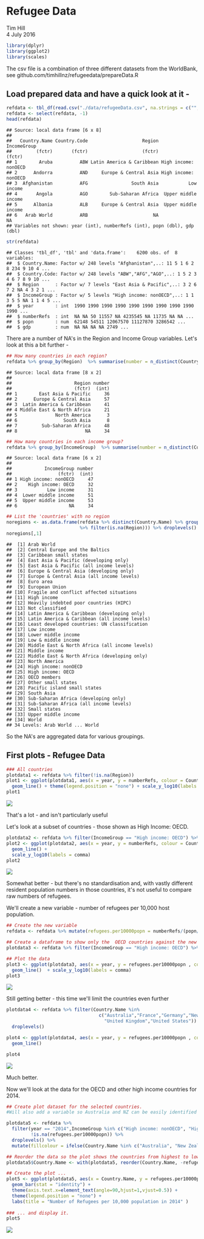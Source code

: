 # Refugee Data
Tim Hill  
4 July 2016  



```r
library(dplyr)
library(ggplot2)
library(scales)
```

The csv file is a combination of three different datasets from the WorldBank, see 
github.com/timhillnz/refugeedata/prepareData.R 

## Load prepared data and have a quick look at it - 


```r
refdata <- tbl_df(read.csv("./data/refugeeData.csv", na.strings = c("","NA")))
refdata <- select(refdata, -1)
head(refdata)
```

```
## Source: local data frame [6 x 8]
## 
##   Country.Name Country.Code                    Region          IncomeGroup
##         (fctr)       (fctr)                    (fctr)               (fctr)
## 1        Aruba          ABW Latin America & Caribbean High income: nonOECD
## 2      Andorra          AND     Europe & Central Asia High income: nonOECD
## 3  Afghanistan          AFG                South Asia           Low income
## 4       Angola          AGO        Sub-Saharan Africa  Upper middle income
## 5      Albania          ALB     Europe & Central Asia  Upper middle income
## 6   Arab World          ARB                        NA                   NA
## Variables not shown: year (int), numberRefs (int), popn (dbl), gdp (dbl)
```

```r
str(refdata)
```

```
## Classes 'tbl_df', 'tbl' and 'data.frame':	6200 obs. of  8 variables:
##  $ Country.Name: Factor w/ 248 levels "Afghanistan",..: 11 5 1 6 2 8 234 9 10 4 ...
##  $ Country.Code: Factor w/ 248 levels "ABW","AFG","AGO",..: 1 5 2 3 4 6 7 8 9 10 ...
##  $ Region      : Factor w/ 7 levels "East Asia & Pacific",..: 3 2 6 7 2 NA 4 3 2 1 ...
##  $ IncomeGroup : Factor w/ 5 levels "High income: nonOECD",..: 1 1 3 5 5 NA 1 1 4 5 ...
##  $ year        : int  1990 1990 1990 1990 1990 1990 1990 1990 1990 1990 ...
##  $ numberRefs  : int  NA NA 50 11557 NA 4235545 NA 11735 NA NA ...
##  $ popn        : num  62148 54511 12067570 11127870 3286542 ...
##  $ gdp         : num  NA NA NA NA 2749 ...
```

There are a number of NA's in the Region and Income Group variables.
Let's look at this a bit further - 

```r
## How many countries in each region?
refdata %>% group_by(Region)  %>% summarise(number = n_distinct(Country.Name))
```

```
## Source: local data frame [8 x 2]
## 
##                       Region number
##                       (fctr)  (int)
## 1        East Asia & Pacific     36
## 2      Europe & Central Asia     57
## 3  Latin America & Caribbean     41
## 4 Middle East & North Africa     21
## 5              North America      3
## 6                 South Asia      8
## 7         Sub-Saharan Africa     48
## 8                         NA     34
```

```r
## How many countries in each income group?
refdata %>% group_by(IncomeGroup)  %>% summarise(number = n_distinct(Country.Name))
```

```
## Source: local data frame [6 x 2]
## 
##            IncomeGroup number
##                 (fctr)  (int)
## 1 High income: nonOECD     47
## 2    High income: OECD     32
## 3           Low income     31
## 4  Lower middle income     51
## 5  Upper middle income     53
## 6                   NA     34
```

```r
## List the 'countries' with no region
noregions <- as.data.frame(refdata %>% distinct(Country.Name) %>% group_by(Country.Name) 
                           %>% filter(is.na(Region))) %>% droplevels()
noregions[,1]
```

```
##  [1] Arab World                                    
##  [2] Central Europe and the Baltics                
##  [3] Caribbean small states                        
##  [4] East Asia & Pacific (developing only)         
##  [5] East Asia & Pacific (all income levels)       
##  [6] Europe & Central Asia (developing only)       
##  [7] Europe & Central Asia (all income levels)     
##  [8] Euro area                                     
##  [9] European Union                                
## [10] Fragile and conflict affected situations      
## [11] High income                                   
## [12] Heavily indebted poor countries (HIPC)        
## [13] Not classified                                
## [14] Latin America & Caribbean (developing only)   
## [15] Latin America & Caribbean (all income levels) 
## [16] Least developed countries: UN classification  
## [17] Low income                                    
## [18] Lower middle income                           
## [19] Low & middle income                           
## [20] Middle East & North Africa (all income levels)
## [21] Middle income                                 
## [22] Middle East & North Africa (developing only)  
## [23] North America                                 
## [24] High income: nonOECD                          
## [25] High income: OECD                             
## [26] OECD members                                  
## [27] Other small states                            
## [28] Pacific island small states                   
## [29] South Asia                                    
## [30] Sub-Saharan Africa (developing only)          
## [31] Sub-Saharan Africa (all income levels)        
## [32] Small states                                  
## [33] Upper middle income                           
## [34] World                                         
## 34 Levels: Arab World ... World
```
 
So the NA's are aggregated data for various groupings.

## First plots - Refugee Data

```r
### All countries
plotdata1 <- refdata %>% filter(!is.na(Region))
plot1 <- ggplot(plotdata1, aes(x = year, y = numberRefs, colour = Country.Name)) +
  geom_line() + theme(legend.position = "none") + scale_y_log10(labels = comma)
plot1
```

![](refugees_files/figure-html/unnamed-chunk-4-1.png) 

That's a lot - and isn't particularly useful

Let's look at a subset of countries - those shown as High Income: OECD.

```r
plotdata2 <- refdata %>% filter(IncomeGroup == "High income: OECD") %>% droplevels()
plot2 <- ggplot(plotdata2, aes(x = year, y = numberRefs, colour = Country.Name)) +
  geom_line() + 
  scale_y_log10(labels = comma)
plot2
```

![](refugees_files/figure-html/unnamed-chunk-5-1.png) 

Somewhat better - but there's no standardisation and, with vastly different resident 
population numbers in those countries, it's not useful to compare raw numbers of refugees.

We'll create a new variable - number of refugees per 10,000 host population.


```r
## Create the new variable
refdata <- refdata %>% mutate(refugees.per10000popn = numberRefs/(popn/10000))

## Create a dataframe to show only the  OECD countries against the new variable
plotdata3 <- refdata %>% filter(IncomeGroup == "High income: OECD") %>% droplevels()

## Plot the data
plot3 <- ggplot(plotdata3, aes(x = year, y = refugees.per10000popn , colour = Country.Name)) +
  geom_line()  + scale_y_log10(labels = comma)
plot3
```

![](refugees_files/figure-html/unnamed-chunk-6-1.png) 

Still getting better - this time we'll limit the countries even further

```r
plotdata4 <- refdata %>% filter(Country.Name %in% 
                                  c("Australia","France","Germany","New Zealand",
                                    "United Kingdom","United States")) %>% 
  droplevels()

plot4 <- ggplot(plotdata4, aes(x = year, y = refugees.per10000popn , colour = Country.Name)) +
  geom_line()

plot4
```

![](refugees_files/figure-html/unnamed-chunk-7-1.png) 

Much better.

Now we'll look at the data for the OECD and other high income countries for 2014.

```r
## Create plot dataset for the selected countries.  
#Will also add a variable so Australia and NZ can be easily identified

plotdata5 <- refdata %>% 
  filter(year == "2014",IncomeGroup %in% c("High income: nonOECD", "High income: OECD"), 
         !is.na(refugees.per10000popn)) %>% 
  droplevels() %>% 
  mutate(fillcolour = ifelse(Country.Name %in% c("Australia", "New Zealand"), "Colour", NA))

## Reorder the data so the plot shows the countries from highest to lowest
plotdata5$Country.Name <- with(plotdata5, reorder(Country.Name, -refugees.per10000popn, mean))

## Create the plot ...
plot5 <- ggplot(plotdata5, aes(x = Country.Name, y = refugees.per10000popn, fill = fillcolour)) + 
  geom_bar(stat = "identity") + 
  theme(axis.text.x=element_text(angle=90,hjust=1,vjust=0.5)) +
  theme(legend.position = "none") +
  labs(title = "Number of Refugees per 10,000 population in 2014" )
  
### ... and display it.
plot5
```

![](refugees_files/figure-html/unnamed-chunk-8-1.png) 





